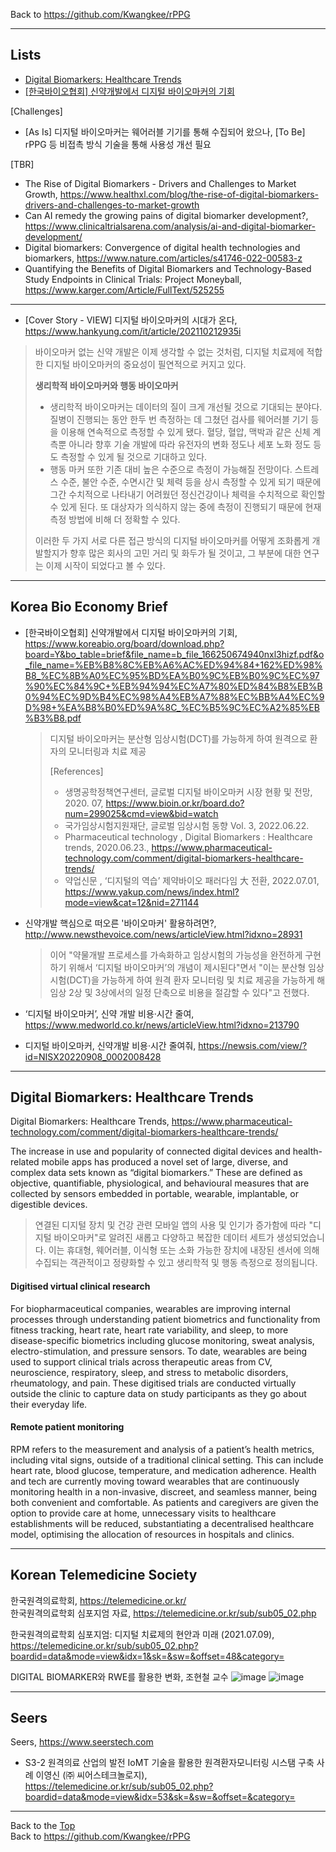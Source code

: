 Back to https://github.com/Kwangkee/rPPG
***

## Lists
- [Digital Biomarkers: Healthcare Trends](https://github.com/Kwangkee/rPPG/blob/main/DigitalBiomarker.md#digital-biomarkers-healthcare-trends)
- [[한국바이오협회] 신약개발에서 디지털 바이오마커의 기회](https://github.com/Kwangkee/rPPG/blob/main/DigitalBiomarker.md#korea-bio-economy-brief)


[Challenges]
- [As Is] 디지털 바이오마커는 웨어러블 기기를 통해 수집되어 왔으나, [To Be] rPPG 등 비접촉 방식 기술을 통해 사용성 개선 필요

[TBR]
- The Rise of Digital Biomarkers - Drivers and Challenges to Market Growth, https://www.healthxl.com/blog/the-rise-of-digital-biomarkers-drivers-and-challenges-to-market-growth
- Can AI remedy the growing pains of digital biomarker development?, https://www.clinicaltrialsarena.com/analysis/ai-and-digital-biomarker-development/
- Digital biomarkers: Convergence of digital health technologies and biomarkers, https://www.nature.com/articles/s41746-022-00583-z
- Quantifying the Benefits of Digital Biomarkers and Technology-Based Study Endpoints in Clinical Trials: Project Moneyball, https://www.karger.com/Article/FullText/525255


***

- [Cover Story - VIEW] 디지털 바이오마커의 시대가 온다, https://www.hankyung.com/it/article/202110212935i
>바이오마커 없는 신약 개발은 이제 생각할 수 없는 것처럼, 디지털 치료제에 적합한 디지털 바이오마커의 중요성이 필연적으로 커지고 있다.  
>
>**생리학적 바이오마커와 행동 바이오마커**
>- 생리학적 바이오마커는 데이터의 질이 크게 개선될 것으로 기대되는 분야다. 질병이 진행되는 동안 한두 번 측정하는 데 그쳤던 검사를 웨어러블 기기 등을 이용해 연속적으로 측정할 수 있게 됐다. 혈당, 혈압, 맥박과 같은 신체 계측뿐 아니라 향후 기술 개발에 따라 유전자의 변화 정도나 세포 노화 정도 등도 측정할 수 있게 될 것으로 기대하고 있다.
>- 행동 마커 또한 기존 대비 높은 수준으로 측정이 가능해질 전망이다. 스트레스 수준, 불안 수준, 수면시간 및 체력 등을 상시 측정할 수 있게 되기 때문에 그간 수치적으로 나타내기 어려웠던 정신건강이나 체력을 수치적으로 확인할 수 있게 된다. 또 대상자가 의식하지 않는 중에 측정이 진행되기 때문에 현재 측정 방법에 비해 더 정확할 수 있다.  
>
>이러한 두 가지 서로 다른 접근 방식의 디지털 바이오마커를 어떻게 조화롭게 개발할지가 향후 많은 회사의 고민 거리 및 화두가 될 것이고, 그 부분에 대한 연구는 이제 시작이 되었다고 볼 수 있다.  

 
***
## Korea Bio Economy Brief
- [한국바이오협회] 신약개발에서 디지털 바이오마커의 기회, https://www.koreabio.org/board/download.php?board=Y&bo_table=brief&file_name=b_file_166250674940nxl3hizf.pdf&o_file_name=%EB%B8%8C%EB%A6%AC%ED%94%84+162%ED%98%B8_%EC%8B%A0%EC%95%BD%EA%B0%9C%EB%B0%9C%EC%97%90%EC%84%9C+%EB%94%94%EC%A7%80%ED%84%B8%EB%B0%94%EC%9D%B4%EC%98%A4%EB%A7%88%EC%BB%A4%EC%9D%98+%EA%B8%B0%ED%9A%8C_%EC%B5%9C%EC%A2%85%EB%B3%B8.pdf
  >디지털 바이오마커는 분산형 임상시험(DCT)를 가능하게 하여 원격으로 환자의 모니터링과 치료 제공  
  >
  >[References]  
  >- 생명공학정책연구센터, 글로벌 디지털 바이오마커 시장 현황 및 전망, 2020. 07, https://www.bioin.or.kr/board.do?num=299025&cmd=view&bid=watch  
  >- 국가임상시험지원재단, 글로벌 임상시험 동향 Vol. 3, 2022.06.22.  
  >- Pharmaceutical technology , Digital Biomarkers : Healthcare trends, 2020.06.23., https://www.pharmaceutical-technology.com/comment/digital-biomarkers-healthcare-trends/  
  >- 약업신문 , ‘디지털의 역습’ 제약바이오 패러다임 大 전환, 2022.07.01, https://www.yakup.com/news/index.html?mode=view&cat=12&nid=271144   

- 신약개발 핵심으로 떠오른 '바이오마커' 활용하려면?, http://www.newsthevoice.com/news/articleView.html?idxno=28931
  >이어 "약물개발 프로세스를 가속화하고 임상시험의 가능성을 완전하게 구현하기 위해서 ‘디지털 바이오마커’의 개념이 제시된다"면서 "이는 분산형 임상시험(DCT)을 가능하게 하여 원격 환자 모니터링 및 치료 제공을 가능하게 해 임상 2상 및 3상에서의 일정 단축으로 비용을 절감할 수 있다"고 전했다.  
- ‘디지털 바이오마커’, 신약 개발 비용·시간 줄여, https://www.medworld.co.kr/news/articleView.html?idxno=213790
- 디지털 바이오마커, 신약개발 비용·시간 줄여줘, https://newsis.com/view/?id=NISX20220908_0002008428

***
## Digital Biomarkers: Healthcare Trends
Digital Biomarkers: Healthcare Trends, https://www.pharmaceutical-technology.com/comment/digital-biomarkers-healthcare-trends/  

The increase in use and popularity of connected digital devices and health-related mobile apps has produced a novel set of large, diverse, and complex data sets known as “digital biomarkers.” These are defined as objective, quantifiable, physiological, and behavioural measures that are collected by sensors embedded in portable, wearable, implantable, or digestible devices. 
>연결된 디지털 장치 및 건강 관련 모바일 앱의 사용 및 인기가 증가함에 따라 "디지털 바이오마커"로 알려진 새롭고 다양하고 복잡한 데이터 세트가 생성되었습니다. 이는 휴대형, 웨어러블, 이식형 또는 소화 가능한 장치에 내장된 센서에 의해 수집되는 객관적이고 정량화할 수 있고 생리학적 및 행동 측정으로 정의됩니다.

#### Digitised virtual clinical research
For biopharmaceutical companies, wearables are improving internal processes through understanding patient biometrics and functionality from fitness tracking, heart rate, heart rate variability, and sleep, to more disease-specific biometrics including glucose monitoring, sweat analysis, electro-stimulation, and pressure sensors. To date, wearables are being used to support clinical trials across therapeutic areas from CV, neuroscience, respiratory, sleep, and stress to metabolic disorders, rheumatology, and pain. These digitised trials are conducted virtually outside the clinic to capture data on study participants as they go about their everyday life.

#### Remote patient monitoring
RPM refers to the measurement and analysis of a patient’s health metrics, including vital signs, outside of a traditional clinical setting. This can include heart rate, blood glucose, temperature, and medication adherence. Health and tech are currently moving toward wearables that are continuously monitoring health in a non-invasive, discreet, and seamless manner, being both convenient and comfortable. As patients and caregivers are given the option to provide care at home, unnecessary visits to healthcare establishments will be reduced, substantiating a decentralised healthcare model, optimising the allocation of resources in hospitals and clinics.

***
## Korean Telemedicine Society 
한국원격의료학회, https://telemedicine.or.kr/  
한국원격의료학회 심포지엄 자료, https://telemedicine.or.kr/sub/sub05_02.php  

한국원격의료학회 심포지엄: 디지털 치료제의 현안과 미래 (2021.07.09), https://telemedicine.or.kr/sub/sub05_02.php?boardid=data&mode=view&idx=1&sk=&sw=&offset=48&category=

DIGITAL BIOMARKER와 RWE를 활용한 변화, 조현철 교수
![image](https://user-images.githubusercontent.com/109835677/190316414-781d7387-2d2e-4197-9074-d89e2357a225.png)
![image](https://user-images.githubusercontent.com/109835677/190316505-1ba75351-0cb2-4af1-a071-ebaa6cc05aaf.png)

***
## Seers
Seers, https://www.seerstech.com

- S3-2 원격의료 산업의 발전 IoMT 기술을 활용한 원격환자모니터링 시스탬 구축 사례 이영신 (㈜ 씨어스테크놀로지), https://telemedicine.or.kr/sub/sub05_02.php?boardid=data&mode=view&idx=53&sk=&sw=&offset=&category=



***
Back to the [Top](#lists)  
Back to https://github.com/Kwangkee/rPPG
